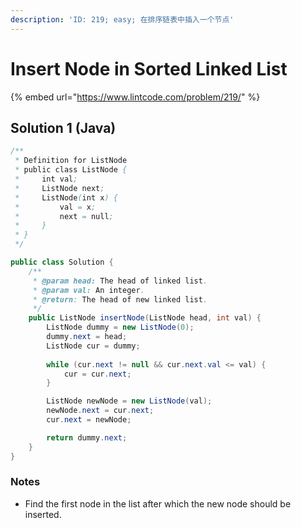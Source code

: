 ```yaml
---
description: 'ID: 219; easy; 在排序链表中插入一个节点'
---
```


# Insert Node in Sorted Linked List

{% embed url="https://www.lintcode.com/problem/219/" %}

## Solution 1 \(Java\)

```java
/**
 * Definition for ListNode
 * public class ListNode {
 *     int val;
 *     ListNode next;
 *     ListNode(int x) {
 *         val = x;
 *         next = null;
 *     }
 * }
 */

public class Solution {
    /**
     * @param head: The head of linked list.
     * @param val: An integer.
     * @return: The head of new linked list.
     */
    public ListNode insertNode(ListNode head, int val) {
        ListNode dummy = new ListNode(0);
        dummy.next = head;
        ListNode cur = dummy;
        
        while (cur.next != null && cur.next.val <= val) {
            cur = cur.next;
        }

        ListNode newNode = new ListNode(val);
        newNode.next = cur.next;
        cur.next = newNode;

        return dummy.next;
    }
}
```

### Notes

* Find the first node in the list after which the new node should be inserted.

